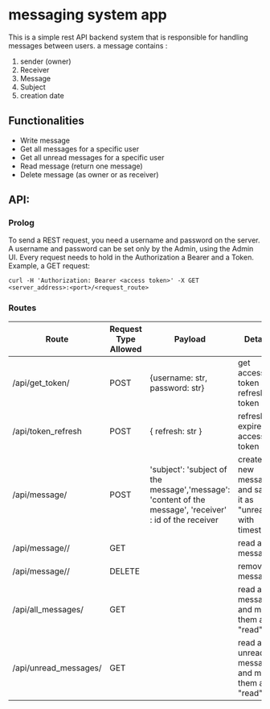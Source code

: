 # messaging system app
This is a simple rest API backend system that is responsible for handling
messages between users.
a message contains :
1. sender (owner)
2. Receiver
3. Message
4. Subject
5. creation date

## Functionalities
* Write message
* Get all messages for a specific user
* Get all unread messages for a specific user
* Read message (return one message)
* Delete message (as owner or as receiver)

## API:
### Prolog
To send a REST request, you need a username and password on the server.
A username and password can be set only by the Admin, using the Admin UI.
Every request needs to hold in the Authorization a Bearer and a Token.
Example, a GET request:
```
curl -H 'Authorization: Bearer <access token>' -X GET <server_address>:<port>/<request_route>
```

### Routes

| Route | Request Type Allowed | Payload | Details |
| ----- | -------------------- | ------- | ------- |
| /api/get_token/ | POST | {username: str, password: str} | get access token and refresh token |
| /api/token_refresh | POST | { refresh: str } | refresh expired access token |
| /api/message/ | POST | 'subject': 'subject of the message','message': 'content of the message', 'receiver' : id of the receiver | creates a new message and saves it as "unread" with timestamp |
| /api/message/<id>/ | GET | | read a message | 
| /api/message/<id>/ | DELETE | | remove a message |
| /api/all_messages/ | GET | | read all messages and mark them as "read" |
| /api/unread_messages/ | GET | | read all unread messages and mark them as "read" |





